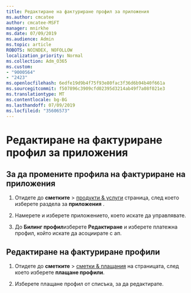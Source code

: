 ```yaml
---
title: Редактиране на фактуриране профил за приложения
ms.author: cmcatee
author: cmcatee-MSFT
manager: mnirkhe
ms.date: 07/09/2019
ms.audience: Admin
ms.topic: article
ROBOTS: NOINDEX, NOFOLLOW
localization_priority: Normal
ms.collection: Adm_O365
ms.custom:
- "9000564"
- "2423"
ms.openlocfilehash: 6edfe19d9b4f75f93e80fac3f36d6b94b40f661a
ms.sourcegitcommit: f507896c3909cfd02395d3214ab49f7a08f021e3
ms.translationtype: MT
ms.contentlocale: bg-BG
ms.lasthandoff: 07/09/2019
ms.locfileid: "35606573"
---
```

# <a name="edit-billing-profile-for-apps"></a>Редактиране на фактуриране профил за приложения

## <a name="to-change-the-billing-profile-on-apps"></a>За да промените профила на фактуриране на приложения

1. Отидете до **сметките** > [продукти & услуги](https://go.microsoft.com/fwlink/p/?linkid=842054) страница, след което изберете раздела за **приложения** .

2. Намерете и изберете приложението, което искате да управлявате.  

3. До **Билинг профил**изберете **Редактиране** и изберете платежна профил, който искате да асоциирате с ап.

## <a name="edit-billing-profiles"></a>Редактиране на фактуриране профили

1. Отидете до **сметките** > [сметки & плащания](https://go.microsoft.com/fwlink/p/?linkid=848039) на страницата, след което изберете **плащане профили**.

2. Изберете плащане профил от списъка, за да редактирате.